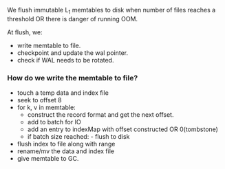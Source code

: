We flush immutable L<sub>1</sub> memtables to
disk when number of files reaches a threshold OR there
is danger of running OOM.

At flush, we:
* write memtable to file.
* checkpoint and update the wal pointer.
* check if WAL needs to be rotated.


### How do we write the memtable to file? 
- touch a temp data and index file
- seek to offset 8
- for k, v in memtable: 
    - construct the record format and get the next offset. 
    - add to batch for IO
    - add an entry to indexMap with offset constructed OR 0(tombstone)
    - if batch size reached:
            - flush to disk
- flush index to file along with range            
- rename/mv the data and index file
- give memtable to GC.